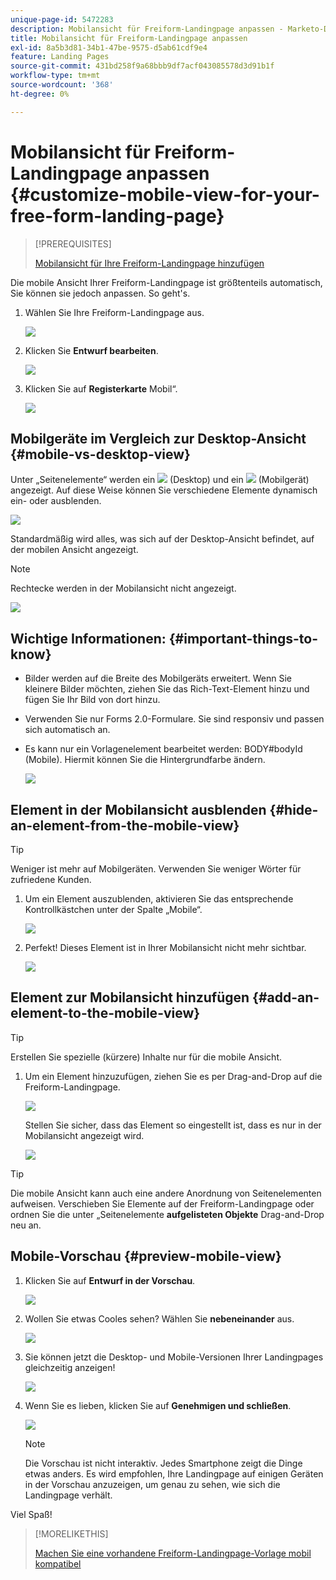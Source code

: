```yaml
---
unique-page-id: 5472283
description: Mobilansicht für Freiform-Landingpage anpassen - Marketo-Dokumente - Produktdokumentation
title: Mobilansicht für Freiform-Landingpage anpassen
exl-id: 8a5b3d81-34b1-47be-9575-d5ab61cdf9e4
feature: Landing Pages
source-git-commit: 431bd258f9a68bbb9df7acf043085578d3d91b1f
workflow-type: tm+mt
source-wordcount: '368'
ht-degree: 0%

---
```


# Mobilansicht für Freiform-Landingpage anpassen {#customize-mobile-view-for-your-free-form-landing-page}

>[!PREREQUISITES]
>
>[Mobilansicht für Ihre Freiform-Landingpage hinzufügen](/help/marketo/product-docs/demand-generation/landing-pages/free-form-landing-pages/add-a-mobile-view-for-your-free-form-landing-page.md)

Die mobile Ansicht Ihrer Freiform-Landingpage ist größtenteils automatisch, Sie können sie jedoch anpassen. So geht&#39;s.

1. Wählen Sie Ihre Freiform-Landingpage aus.

   ![](assets/selectlandingapge.jpg)

1. Klicken Sie **Entwurf bearbeiten**.

   ![](assets/image2015-1-22-18-3a33-3a12.png)

1. Klicken Sie auf **Registerkarte** Mobil“.

   ![](assets/image2015-1-22-18-3a31-3a40.png)

## Mobilgeräte im Vergleich zur Desktop-Ansicht {#mobile-vs-desktop-view}

Unter „Seitenelemente“ werden ein ![](assets/image2015-1-22-18-3a39-3a53.png) (Desktop) und ein ![](assets/image2015-1-22-18-3a40-3a31.png) (Mobilgerät) angezeigt. Auf diese Weise können Sie verschiedene Elemente dynamisch ein- oder ausblenden.

![](assets/image2015-5-21-15-3a9-3a34.png)

Standardmäßig wird alles, was sich auf der Desktop-Ansicht befindet, auf der mobilen Ansicht angezeigt.

>[!NOTE]
>
>Rechtecke werden in der Mobilansicht nicht angezeigt.

![](assets/image2015-5-21-15-3a12-3a2.png)

## Wichtige Informationen: {#important-things-to-know}

* Bilder werden auf die Breite des Mobilgeräts erweitert. Wenn Sie kleinere Bilder möchten, ziehen Sie das Rich-Text-Element hinzu und fügen Sie Ihr Bild von dort hinzu.
* Verwenden Sie nur Forms 2.0-Formulare. Sie sind responsiv und passen sich automatisch an.
* Es kann nur ein Vorlagenelement bearbeitet werden: BODY#bodyId (Mobile). Hiermit können Sie die Hintergrundfarbe ändern.

  ![](assets/image2015-5-21-15-3a15-3a47.png)

## Element in der Mobilansicht ausblenden {#hide-an-element-from-the-mobile-view}

>[!TIP]
>
>Weniger ist mehr auf Mobilgeräten. Verwenden Sie weniger Wörter für zufriedene Kunden.

1. Um ein Element auszublenden, aktivieren Sie das entsprechende Kontrollkästchen unter der Spalte „Mobile“.

   ![](assets/image2015-5-21-15-3a28-3a17.png)

1. Perfekt! Dieses Element ist in Ihrer Mobilansicht nicht mehr sichtbar.

   ![](assets/image2015-5-21-15-3a30-3a17.png)

## Element zur Mobilansicht hinzufügen {#add-an-element-to-the-mobile-view}

>[!TIP]
>
>Erstellen Sie spezielle (kürzere) Inhalte nur für die mobile Ansicht.

1. Um ein Element hinzuzufügen, ziehen Sie es per Drag-and-Drop auf die Freiform-Landingpage.

   ![](assets/image2015-5-21-15-3a32-3a22.png)

   Stellen Sie sicher, dass das Element so eingestellt ist, dass es nur in der Mobilansicht angezeigt wird.

   ![](assets/image2015-5-21-15-3a35-3a29.png)

>[!TIP]
>
>Die mobile Ansicht kann auch eine andere Anordnung von Seitenelementen aufweisen. Verschieben Sie Elemente auf der Freiform-Landingpage oder ordnen Sie die unter „Seitenelemente **aufgelisteten Objekte** Drag-and-Drop neu an.

## Mobile-Vorschau {#preview-mobile-view}

1. Klicken Sie auf **Entwurf in der Vorschau**.

   ![](assets/image2015-5-21-15-3a36-3a35.png)

1. Wollen Sie etwas Cooles sehen? Wählen Sie **nebeneinander** aus.

   ![](assets/image2015-1-22-20-3a2-3a15.png)

1. Sie können jetzt die Desktop- und Mobile-Versionen Ihrer Landingpages gleichzeitig anzeigen!

   ![](assets/image2015-1-22-20-3a3-3a22.png)

1. Wenn Sie es lieben, klicken Sie auf **Genehmigen und schließen**.

   ![](assets/image2015-1-22-20-3a5-3a36.png)

   >[!NOTE]
   >
   >Die Vorschau ist nicht interaktiv. Jedes Smartphone zeigt die Dinge etwas anders. Es wird empfohlen, Ihre Landingpage auf einigen Geräten in der Vorschau anzuzeigen, um genau zu sehen, wie sich die Landingpage verhält.

Viel Spaß!

>[!MORELIKETHIS]
>
>[Machen Sie eine vorhandene Freiform-Landingpage-Vorlage mobil kompatibel](/help/marketo/product-docs/demand-generation/landing-pages/landing-page-templates/make-an-existing-free-form-landing-page-template-mobile-compatible.md)
